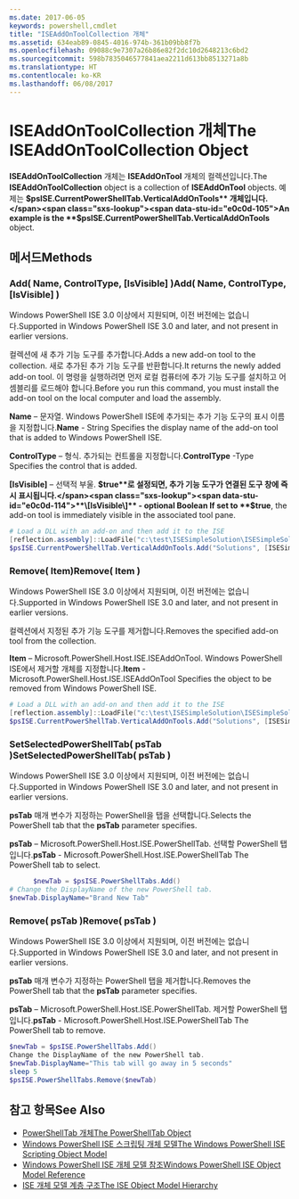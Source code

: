 ```yaml
---
ms.date: 2017-06-05
keywords: powershell,cmdlet
title: "ISEAddOnToolCollection 개체"
ms.assetid: 634eab89-0845-4016-974b-361b09bb8f7b
ms.openlocfilehash: 09088c9e7307a26b86e82f2dc10d2648213c6bd2
ms.sourcegitcommit: 598b7835046577841aea2211d613bb8513271a8b
ms.translationtype: HT
ms.contentlocale: ko-KR
ms.lasthandoff: 06/08/2017
---
```

# <a name="the-iseaddontoolcollection-object"></a><span data-ttu-id="e0c0d-103">ISEAddOnToolCollection 개체</span><span class="sxs-lookup"><span data-stu-id="e0c0d-103">The ISEAddOnToolCollection Object</span></span>
  <span data-ttu-id="e0c0d-104">**ISEAddOnToolCollection** 개체는 **ISEAddOnTool** 개체의 컬렉션입니다.</span><span class="sxs-lookup"><span data-stu-id="e0c0d-104">The **ISEAddOnToolCollection** object is a collection of **ISEAddOnTool** objects.</span></span> <span data-ttu-id="e0c0d-105">예제는 **$psISE.CurrentPowerShellTab.VerticalAddOnTools** 개체입니다.</span><span class="sxs-lookup"><span data-stu-id="e0c0d-105">An example is the **$psISE.CurrentPowerShellTab.VerticalAddOnTools** object.</span></span>

## <a name="methods"></a><span data-ttu-id="e0c0d-106">메서드</span><span class="sxs-lookup"><span data-stu-id="e0c0d-106">Methods</span></span>

### <a name="add-name-controltype-isvisible-"></a><span data-ttu-id="e0c0d-107">Add\( Name, ControlType, \[IsVisible\] \)</span><span class="sxs-lookup"><span data-stu-id="e0c0d-107">Add\( Name, ControlType, \[IsVisible\] \)</span></span>
  <span data-ttu-id="e0c0d-108">Windows PowerShell ISE 3.0 이상에서 지원되며, 이전 버전에는 없습니다.</span><span class="sxs-lookup"><span data-stu-id="e0c0d-108">Supported in Windows PowerShell ISE 3.0 and later, and not present in earlier versions.</span></span> 

 <span data-ttu-id="e0c0d-109">컬렉션에 새 추가 기능 도구를 추가합니다.</span><span class="sxs-lookup"><span data-stu-id="e0c0d-109">Adds a new add-on tool to the collection.</span></span> <span data-ttu-id="e0c0d-110">새로 추가된 추가 기능 도구를 반환합니다.</span><span class="sxs-lookup"><span data-stu-id="e0c0d-110">It returns the newly added add-on tool.</span></span> <span data-ttu-id="e0c0d-111">이 명령을 실행하려면 먼저 로컬 컴퓨터에 추가 기능 도구를 설치하고 어셈블리를 로드해야 합니다.</span><span class="sxs-lookup"><span data-stu-id="e0c0d-111">Before you run this command, you must install the add-on tool on the local computer and load the assembly.</span></span>

 <span data-ttu-id="e0c0d-112">**Name** – 문자열. Windows PowerShell ISE에 추가되는 추가 기능 도구의 표시 이름을 지정합니다.</span><span class="sxs-lookup"><span data-stu-id="e0c0d-112">**Name** - String Specifies the display name of the add-on tool that is added to Windows PowerShell ISE.</span></span>

 <span data-ttu-id="e0c0d-113">**ControlType** – 형식. 추가되는 컨트롤을 지정합니다.</span><span class="sxs-lookup"><span data-stu-id="e0c0d-113">**ControlType** -Type Specifies the control that is added.</span></span>

 <span data-ttu-id="e0c0d-114">**\[IsVisible\]** – 선택적 부울. **$true**로 설정되면, 추가 기능 도구가 연결된 도구 창에 즉시 표시됩니다.</span><span class="sxs-lookup"><span data-stu-id="e0c0d-114">**\[IsVisible\]** - optional Boolean If set to **$true**, the add-on tool is immediately visible in the associated tool pane.</span></span>

```PowerShell
# Load a DLL with an add-on and then add it to the ISE
[reflection.assembly]::LoadFile("c:\test\ISESimpleSolution\ISESimpleSolution.dll")
$psISE.CurrentPowerShellTab.VerticalAddOnTools.Add("Solutions", [ISESimpleSolution.Solution], $true)
```

### <a name="remove-item-"></a><span data-ttu-id="e0c0d-115">Remove\( Item\)</span><span class="sxs-lookup"><span data-stu-id="e0c0d-115">Remove\( Item \)</span></span>
  <span data-ttu-id="e0c0d-116">Windows PowerShell ISE 3.0 이상에서 지원되며, 이전 버전에는 없습니다.</span><span class="sxs-lookup"><span data-stu-id="e0c0d-116">Supported in Windows PowerShell ISE 3.0 and later, and not present in earlier versions.</span></span> 

 <span data-ttu-id="e0c0d-117">컬렉션에서 지정된 추가 기능 도구를 제거합니다.</span><span class="sxs-lookup"><span data-stu-id="e0c0d-117">Removes the specified add-on tool from the collection.</span></span>

 <span data-ttu-id="e0c0d-118">**Item** – Microsoft.PowerShell.Host.ISE.ISEAddOnTool. Windows PowerShell ISE에서 제거할 개체를 지정합니다.</span><span class="sxs-lookup"><span data-stu-id="e0c0d-118">**Item** - Microsoft.PowerShell.Host.ISE.ISEAddOnTool Specifies the object to be removed from Windows PowerShell ISE.</span></span>

```PowerShell
# Load a DLL with an add-on and then add it to the ISE
[reflection.assembly]::LoadFile("c:\test\ISESimpleSolution\ISESimpleSolution.dll")
$psISE.CurrentPowerShellTab.VerticalAddOnTools.Add("Solutions", [ISESimpleSolution.Solution], $true)
```

### <a name="setselectedpowershelltab-pstab-"></a><span data-ttu-id="e0c0d-119">SetSelectedPowerShellTab\( psTab \)</span><span class="sxs-lookup"><span data-stu-id="e0c0d-119">SetSelectedPowerShellTab\( psTab \)</span></span>
  <span data-ttu-id="e0c0d-120">Windows PowerShell ISE 3.0 이상에서 지원되며, 이전 버전에는 없습니다.</span><span class="sxs-lookup"><span data-stu-id="e0c0d-120">Supported in Windows PowerShell ISE 3.0 and later, and not present in earlier versions.</span></span> 

 <span data-ttu-id="e0c0d-121">**psTab** 매개 변수가 지정하는 PowerShell을 탭을 선택합니다.</span><span class="sxs-lookup"><span data-stu-id="e0c0d-121">Selects the PowerShell tab that the **psTab** parameter specifies.</span></span>

 <span data-ttu-id="e0c0d-122">**psTab** – Microsoft.PowerShell.Host.ISE.PowerShellTab. 선택할 PowerShell 탭입니다.</span><span class="sxs-lookup"><span data-stu-id="e0c0d-122">**psTab** - Microsoft.PowerShell.Host.ISE.PowerShellTab The PowerShell tab to select.</span></span>

```PowerShell
      $newTab = $psISE.PowerShellTabs.Add()
# Change the DisplayName of the new PowerShell tab. 
$newTab.DisplayName="Brand New Tab"
```

### <a name="remove-pstab-"></a><span data-ttu-id="e0c0d-123">Remove\( psTab \)</span><span class="sxs-lookup"><span data-stu-id="e0c0d-123">Remove\( psTab \)</span></span>
  <span data-ttu-id="e0c0d-124">Windows PowerShell ISE 3.0 이상에서 지원되며, 이전 버전에는 없습니다.</span><span class="sxs-lookup"><span data-stu-id="e0c0d-124">Supported in Windows PowerShell ISE 3.0 and later, and not present in earlier versions.</span></span> 

 <span data-ttu-id="e0c0d-125">**psTab** 매개 변수가 지정하는 PowerShell 탭을 제거합니다.</span><span class="sxs-lookup"><span data-stu-id="e0c0d-125">Removes the PowerShell tab that the **psTab** parameter specifies.</span></span>

 <span data-ttu-id="e0c0d-126">**psTab** – Microsoft.PowerShell.Host.ISE.PowerShellTab. 제거할 PowerShell 탭입니다.</span><span class="sxs-lookup"><span data-stu-id="e0c0d-126">**psTab** - Microsoft.PowerShell.Host.ISE.PowerShellTab The PowerShell tab to remove.</span></span>

```PowerShell
$newTab = $psISE.PowerShellTabs.Add()
Change the DisplayName of the new PowerShell tab. 
$newTab.DisplayName="This tab will go away in 5 seconds" 
sleep 5 
$psISE.PowerShellTabs.Remove($newTab)
```

## <a name="see-also"></a><span data-ttu-id="e0c0d-127">참고 항목</span><span class="sxs-lookup"><span data-stu-id="e0c0d-127">See Also</span></span>
- [<span data-ttu-id="e0c0d-128">PowerShellTab 개체</span><span class="sxs-lookup"><span data-stu-id="e0c0d-128">The PowerShellTab Object</span></span>](The-PowerShellTab-Object.md) 
- [<span data-ttu-id="e0c0d-129">Windows PowerShell ISE 스크립팅 개체 모델</span><span class="sxs-lookup"><span data-stu-id="e0c0d-129">The Windows PowerShell ISE Scripting Object Model</span></span>](The-Windows-PowerShell-ISE-Scripting-Object-Model.md) 
- [<span data-ttu-id="e0c0d-130">Windows PowerShell ISE 개체 모델 참조</span><span class="sxs-lookup"><span data-stu-id="e0c0d-130">Windows PowerShell ISE Object Model Reference</span></span>](Windows-PowerShell-ISE-Object-Model-Reference.md) 
- [<span data-ttu-id="e0c0d-131">ISE 개체 모델 계층 구조</span><span class="sxs-lookup"><span data-stu-id="e0c0d-131">The ISE Object Model Hierarchy</span></span>](The-ISE-Object-Model-Hierarchy.md)

  
